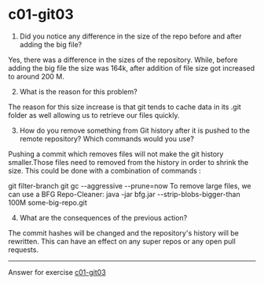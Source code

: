 # c01-git03


1. Did you notice any difference in the size of the repo before and after adding the big file?

Yes, there was a difference in the sizes of the repository. While, before adding the big file the size was 164k, after addition of file size got increased to around 200 M. 

2. What is the reason for this problem?

The reason for this size increase is that git tends to cache data in its .git folder as well allowing us to retrieve our files quickly.


3. How do you remove something from Git history after it is pushed to the remote repository? Which commands would you use? 

Pushing a commit which removes files will not make the git history smaller.Those files need to removed from the history in order to shrink the size. This could be done with a combination of commands :

git filter-branch 
git gc --aggressive --prune=now
To remove large files, we can use a BFG Repo-Cleaner:
java -jar bfg.jar --strip-blobs-bigger-than 100M some-big-repo.git

4. What are the consequences of the previous action?

The commit hashes will be changed and the repository's history will be rewritten.  This can have an effect on any super repos or any open pull requests.

***
Answer for exercise [c01-git03](https://github.com/devopsacademyau/academy/blob/23cc1dfa31e85651e3cdc1b0ef38da21518841ba/classes/01class/exercises/c01-git03/README.md)
